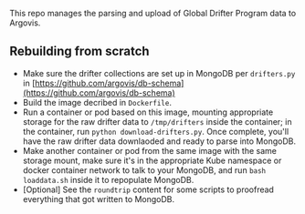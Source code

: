 This repo manages the parsing and upload of Global Drifter Program data to Argovis.

## Rebuilding from scratch

 - Make sure the drifter collections are set up in MongoDB per `drifters.py` in [https://github.com/argovis/db-schema](https://github.com/argovis/db-schema)
 - Build the image decribed in `Dockerfile`.
 - Run a container or pod based on this image, mounting appropriate storage for the raw drifter data to `/tmp/drifters` inside the container; in the container, run `python download-drifters.py`. Once complete, you'll have the raw drifter data downlaoded and ready to parse into MongoDB.
 - Make another container or pod from the same image with the same storage mount, make sure it's in the appropriate Kube namespace or docker container network to talk to your MongoDB, and run `bash loaddata.sh` inside it to repopulate MongoDB.
 - [Optional] See the `roundtrip` content for some scripts to proofread everything that got written to MongoDB.